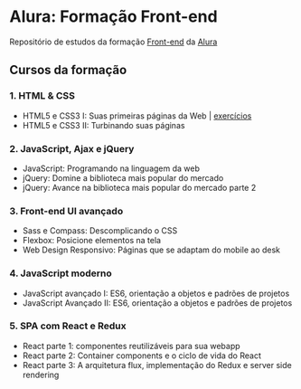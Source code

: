 # Alura: Formação Front-end

Repositório de estudos da formação [Front-end](https://www.alura.com.br/formacao-front-end) da [Alura](https://www.alura.com.br)

## Cursos da formação

### 1. HTML & CSS
  
- HTML5 e CSS3 I: Suas primeiras páginas da Web | [exercícios](curso-01-html5-css3)
- HTML5 e CSS3 II: Turbinando suas páginas

### 2. JavaScript, Ajax e jQuery

- JavaScript: Programando na linguagem da web
- jQuery: Domine a biblioteca mais popular do mercado
- jQuery: Avance na biblioteca mais popular do mercado parte 2

### 3. Front-end UI avançado

- Sass e Compass: Descomplicando o CSS
- Flexbox: Posicione elementos na tela
- Web Design Responsivo: Páginas que se adaptam do mobile ao desk

### 4. JavaScript moderno

- JavaScript avançado I: ES6, orientação a objetos e padrões de projetos
- JavaScript Avançado II: ES6, orientação a objetos e padrões de projetos

### 5. SPA com React e Redux

- React parte 1: componentes reutilizáveis para sua webapp
- React parte 2: Container components e o ciclo de vida do React
- React parte 3: A arquitetura flux, implementação do Redux e server side rendering

